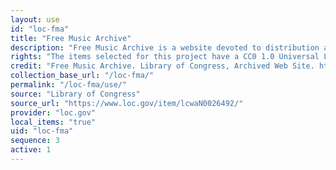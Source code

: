 ```yaml
---
layout: use
id: "loc-fma"
title: "Free Music Archive"
description: "Free Music Archive is a website devoted to distribution and curation of rights-free music."
rights: "The items selected for this project have a CC0 1.0 Universal License (Public Domain Dedication) which means you can copy, modify, distribute and perform the work, even for commercial purposes, all without asking permission."
credit: "Free Music Archive. Library of Congress, Archived Web Site. https://www.loc.gov/item/lcwaN0026492/."
collection_base_url: "/loc-fma/"
permalink: "/loc-fma/use/"
source: "Library of Congress"
source_url: "https://www.loc.gov/item/lcwaN0026492/"
provider: "loc.gov"
local_items: "true"
uid: "loc-fma"
sequence: 3
active: 1
---
```


